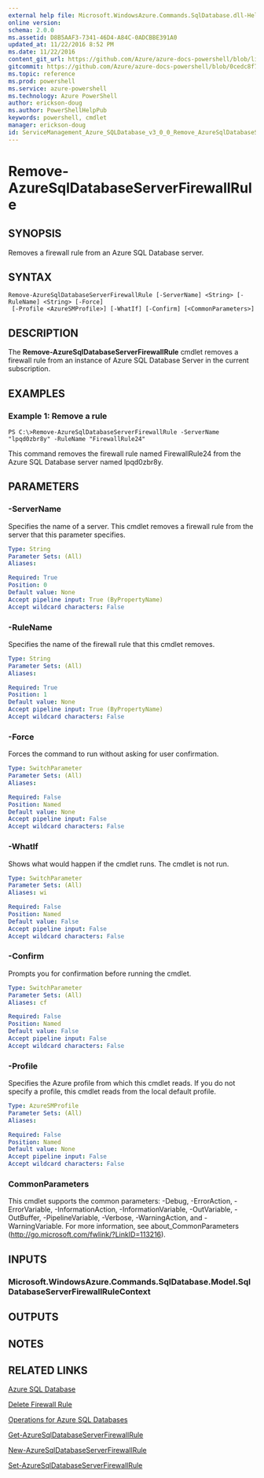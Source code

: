 ```yaml
---
external help file: Microsoft.WindowsAzure.Commands.SqlDatabase.dll-Help.xml
online version: 
schema: 2.0.0
ms.assetid: D8B5AAF3-7341-46D4-A84C-0ADCBBE391A0
updated_at: 11/22/2016 8:52 PM
ms.date: 11/22/2016
content_git_url: https://github.com/Azure/azure-docs-powershell/blob/live/azureps-cmdlets-docs/ServiceManagement/Azure.SQLDatabase/v3.0.0/Remove-AzureSqlDatabaseServerFirewallRule.md
gitcommit: https://github.com/Azure/azure-docs-powershell/blob/0cedc8f73bc96cf5ac4c69144e17b3de601fd3cc/azureps-cmdlets-docs/ServiceManagement/Azure.SQLDatabase/v3.0.0/Remove-AzureSqlDatabaseServerFirewallRule.md
ms.topic: reference
ms.prod: powershell
ms.service: azure-powershell
ms.technology: Azure PowerShell
author: erickson-doug
ms.author: PowerShellHelpPub
keywords: powershell, cmdlet
manager: erickson-doug
id: ServiceManagement_Azure_SQLDatabase_v3_0_0_Remove_AzureSqlDatabaseServerFirewallRule_md
---
```


# Remove-AzureSqlDatabaseServerFirewallRule

## SYNOPSIS
Removes a firewall rule from an Azure SQL Database server.

## SYNTAX

```
Remove-AzureSqlDatabaseServerFirewallRule [-ServerName] <String> [-RuleName] <String> [-Force]
 [-Profile <AzureSMProfile>] [-WhatIf] [-Confirm] [<CommonParameters>]
```

## DESCRIPTION
The **Remove-AzureSqlDatabaseServerFirewallRule** cmdlet removes a firewall rule from an instance of Azure SQL Database Server in the current subscription.

## EXAMPLES

### Example 1: Remove a rule
```
PS C:\>Remove-AzureSqlDatabaseServerFirewallRule -ServerName "lpqd0zbr8y" -RuleName "FirewallRule24"
```

This command removes the firewall rule named FirewallRule24 from the Azure SQL Database server named lpqd0zbr8y.

## PARAMETERS

### -ServerName
Specifies the name of a server.
This cmdlet removes a firewall rule from the server that this parameter specifies.

```yaml
Type: String
Parameter Sets: (All)
Aliases: 

Required: True
Position: 0
Default value: None
Accept pipeline input: True (ByPropertyName)
Accept wildcard characters: False
```

### -RuleName
Specifies the name of the firewall rule that this cmdlet removes.

```yaml
Type: String
Parameter Sets: (All)
Aliases: 

Required: True
Position: 1
Default value: None
Accept pipeline input: True (ByPropertyName)
Accept wildcard characters: False
```

### -Force
Forces the command to run without asking for user confirmation.

```yaml
Type: SwitchParameter
Parameter Sets: (All)
Aliases: 

Required: False
Position: Named
Default value: None
Accept pipeline input: False
Accept wildcard characters: False
```

### -WhatIf
Shows what would happen if the cmdlet runs.
The cmdlet is not run.

```yaml
Type: SwitchParameter
Parameter Sets: (All)
Aliases: wi

Required: False
Position: Named
Default value: False
Accept pipeline input: False
Accept wildcard characters: False
```

### -Confirm
Prompts you for confirmation before running the cmdlet.

```yaml
Type: SwitchParameter
Parameter Sets: (All)
Aliases: cf

Required: False
Position: Named
Default value: False
Accept pipeline input: False
Accept wildcard characters: False
```

### -Profile
Specifies the Azure profile from which this cmdlet reads.
If you do not specify a profile, this cmdlet reads from the local default profile.

```yaml
Type: AzureSMProfile
Parameter Sets: (All)
Aliases: 

Required: False
Position: Named
Default value: None
Accept pipeline input: False
Accept wildcard characters: False
```

### CommonParameters
This cmdlet supports the common parameters: -Debug, -ErrorAction, -ErrorVariable, -InformationAction, -InformationVariable, -OutVariable, -OutBuffer, -PipelineVariable, -Verbose, -WarningAction, and -WarningVariable. For more information, see about_CommonParameters (http://go.microsoft.com/fwlink/?LinkID=113216).

## INPUTS

### Microsoft.WindowsAzure.Commands.SqlDatabase.Model.SqlDatabaseServerFirewallRuleContext

## OUTPUTS

## NOTES

## RELATED LINKS

[Azure SQL Database](https://azure.microsoft.com/en-us/services/sql-database/)

[Delete Firewall Rule](https://msdn.microsoft.com/en-us/library/azure/dn505706.aspx)

[Operations for Azure SQL Databases](https://msdn.microsoft.com/en-us/library/azure/dn505719.aspx)

[Get-AzureSqlDatabaseServerFirewallRule](xref:ServiceManagement/Azure.SQLDatabase/v3.0.0/Get-AzureSqlDatabaseServerFirewallRule.md)

[New-AzureSqlDatabaseServerFirewallRule](xref:ServiceManagement/Azure.SQLDatabase/v3.0.0/New-AzureSqlDatabaseServerFirewallRule.md)

[Set-AzureSqlDatabaseServerFirewallRule](xref:ServiceManagement/Azure.SQLDatabase/v3.0.0/Set-AzureSqlDatabaseServerFirewallRule.md)


